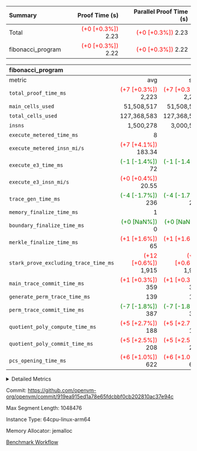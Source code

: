 | Summary | Proof Time (s) | Parallel Proof Time (s) |
|:---|---:|---:|
| Total | <span style='color: red'>(+0 [+0.3%])</span> 2.23 | <span style='color: red'>(+0 [+0.3%])</span> 2.23 |
| fibonacci_program | <span style='color: red'>(+0 [+0.3%])</span> 2.22 | <span style='color: red'>(+0 [+0.3%])</span> 2.22 |


| fibonacci_program |||||
|:---|---:|---:|---:|---:|
|metric|avg|sum|max|min|
| `total_proof_time_ms ` | <span style='color: red'>(+7 [+0.3%])</span> 2,223 | <span style='color: red'>(+7 [+0.3%])</span> 2,223 | <span style='color: red'>(+7 [+0.3%])</span> 2,223 | <span style='color: red'>(+7 [+0.3%])</span> 2,223 |
| `main_cells_used     ` |  51,508,517 |  51,508,517 |  51,508,517 |  51,508,517 |
| `total_cells_used    ` |  127,368,583 |  127,368,583 |  127,368,583 |  127,368,583 |
| `insns               ` |  1,500,278 |  3,000,556 |  1,500,278 |  1,500,278 |
| `execute_metered_time_ms` |  8 | -          | -          | -          |
| `execute_metered_insn_mi/s` | <span style='color: red'>(+7 [+4.1%])</span> 183.34 | -          | <span style='color: red'>(+7 [+4.1%])</span> 183.34 | <span style='color: red'>(+7 [+4.1%])</span> 183.34 |
| `execute_e3_time_ms  ` | <span style='color: green'>(-1 [-1.4%])</span> 72 | <span style='color: green'>(-1 [-1.4%])</span> 72 | <span style='color: green'>(-1 [-1.4%])</span> 72 | <span style='color: green'>(-1 [-1.4%])</span> 72 |
| `execute_e3_insn_mi/s` | <span style='color: red'>(+0 [+0.4%])</span> 20.55 | -          | <span style='color: red'>(+0 [+0.4%])</span> 20.55 | <span style='color: red'>(+0 [+0.4%])</span> 20.55 |
| `trace_gen_time_ms   ` | <span style='color: green'>(-4 [-1.7%])</span> 236 | <span style='color: green'>(-4 [-1.7%])</span> 236 | <span style='color: green'>(-4 [-1.7%])</span> 236 | <span style='color: green'>(-4 [-1.7%])</span> 236 |
| `memory_finalize_time_ms` |  1 |  1 |  1 |  1 |
| `boundary_finalize_time_ms` | <span style='color: green'>(+0 [NaN%])</span> 0 | <span style='color: green'>(+0 [NaN%])</span> 0 | <span style='color: green'>(+0 [NaN%])</span> 0 | <span style='color: green'>(+0 [NaN%])</span> 0 |
| `merkle_finalize_time_ms` | <span style='color: red'>(+1 [+1.6%])</span> 65 | <span style='color: red'>(+1 [+1.6%])</span> 65 | <span style='color: red'>(+1 [+1.6%])</span> 65 | <span style='color: red'>(+1 [+1.6%])</span> 65 |
| `stark_prove_excluding_trace_time_ms` | <span style='color: red'>(+12 [+0.6%])</span> 1,915 | <span style='color: red'>(+12 [+0.6%])</span> 1,915 | <span style='color: red'>(+12 [+0.6%])</span> 1,915 | <span style='color: red'>(+12 [+0.6%])</span> 1,915 |
| `main_trace_commit_time_ms` | <span style='color: red'>(+1 [+0.3%])</span> 359 | <span style='color: red'>(+1 [+0.3%])</span> 359 | <span style='color: red'>(+1 [+0.3%])</span> 359 | <span style='color: red'>(+1 [+0.3%])</span> 359 |
| `generate_perm_trace_time_ms` |  139 |  139 |  139 |  139 |
| `perm_trace_commit_time_ms` | <span style='color: green'>(-7 [-1.8%])</span> 387 | <span style='color: green'>(-7 [-1.8%])</span> 387 | <span style='color: green'>(-7 [-1.8%])</span> 387 | <span style='color: green'>(-7 [-1.8%])</span> 387 |
| `quotient_poly_compute_time_ms` | <span style='color: red'>(+5 [+2.7%])</span> 188 | <span style='color: red'>(+5 [+2.7%])</span> 188 | <span style='color: red'>(+5 [+2.7%])</span> 188 | <span style='color: red'>(+5 [+2.7%])</span> 188 |
| `quotient_poly_commit_time_ms` | <span style='color: red'>(+5 [+2.5%])</span> 208 | <span style='color: red'>(+5 [+2.5%])</span> 208 | <span style='color: red'>(+5 [+2.5%])</span> 208 | <span style='color: red'>(+5 [+2.5%])</span> 208 |
| `pcs_opening_time_ms ` | <span style='color: red'>(+6 [+1.0%])</span> 622 | <span style='color: red'>(+6 [+1.0%])</span> 622 | <span style='color: red'>(+6 [+1.0%])</span> 622 | <span style='color: red'>(+6 [+1.0%])</span> 622 |



<details>
<summary>Detailed Metrics</summary>

|  | keygen_time_ms | commit_exe_time_ms | app proof_time_ms |
| --- | --- | --- |
|  | 214 | 5 | 3,664 | 

| group | prove_segment_time_ms | memory_to_vec_partition_time_ms | insns | fri.log_blowup | execute_metered_time_ms | execute_metered_insn_mi/s | compute_user_public_values_proof_time_ms |
| --- | --- | --- | --- | --- | --- | --- | --- |
| fibonacci_program | 3,591 | 24 | 1,500,278 | 1 | 8 | 183.34 | 54 | 

| group | air_name | quotient_deg | interactions | constraints |
| --- | --- | --- | --- | --- |
| fibonacci_program | AccessAdapterAir<16> | 2 | 5 | 12 | 
| fibonacci_program | AccessAdapterAir<2> | 2 | 5 | 12 | 
| fibonacci_program | AccessAdapterAir<32> | 2 | 5 | 12 | 
| fibonacci_program | AccessAdapterAir<4> | 2 | 5 | 12 | 
| fibonacci_program | AccessAdapterAir<8> | 2 | 5 | 12 | 
| fibonacci_program | BitwiseOperationLookupAir<8> | 2 | 2 | 4 | 
| fibonacci_program | MemoryMerkleAir<8> | 2 | 4 | 39 | 
| fibonacci_program | PersistentBoundaryAir<8> | 2 | 3 | 7 | 
| fibonacci_program | PhantomAir | 2 | 3 | 5 | 
| fibonacci_program | Poseidon2PeripheryAir<BabyBearParameters>, 1> | 2 | 1 | 286 | 
| fibonacci_program | ProgramAir | 1 | 1 | 4 | 
| fibonacci_program | RangeTupleCheckerAir<2> | 1 | 1 | 4 | 
| fibonacci_program | Rv32HintStoreAir | 2 | 18 | 28 | 
| fibonacci_program | VariableRangeCheckerAir | 1 | 1 | 4 | 
| fibonacci_program | VmAirWrapper<Rv32BaseAluAdapterAir, BaseAluCoreAir<4, 8> | 2 | 20 | 37 | 
| fibonacci_program | VmAirWrapper<Rv32BaseAluAdapterAir, LessThanCoreAir<4, 8> | 2 | 18 | 40 | 
| fibonacci_program | VmAirWrapper<Rv32BaseAluAdapterAir, ShiftCoreAir<4, 8> | 2 | 24 | 91 | 
| fibonacci_program | VmAirWrapper<Rv32BranchAdapterAir, BranchEqualCoreAir<4> | 2 | 11 | 20 | 
| fibonacci_program | VmAirWrapper<Rv32BranchAdapterAir, BranchLessThanCoreAir<4, 8> | 2 | 13 | 35 | 
| fibonacci_program | VmAirWrapper<Rv32CondRdWriteAdapterAir, Rv32JalLuiCoreAir> | 2 | 10 | 18 | 
| fibonacci_program | VmAirWrapper<Rv32JalrAdapterAir, Rv32JalrCoreAir> | 2 | 16 | 20 | 
| fibonacci_program | VmAirWrapper<Rv32LoadStoreAdapterAir, LoadSignExtendCoreAir<4, 8> | 2 | 18 | 33 | 
| fibonacci_program | VmAirWrapper<Rv32LoadStoreAdapterAir, LoadStoreCoreAir<4> | 2 | 17 | 40 | 
| fibonacci_program | VmAirWrapper<Rv32MultAdapterAir, DivRemCoreAir<4, 8> | 2 | 25 | 84 | 
| fibonacci_program | VmAirWrapper<Rv32MultAdapterAir, MulHCoreAir<4, 8> | 2 | 24 | 31 | 
| fibonacci_program | VmAirWrapper<Rv32MultAdapterAir, MultiplicationCoreAir<4, 8> | 2 | 19 | 19 | 
| fibonacci_program | VmAirWrapper<Rv32RdWriteAdapterAir, Rv32AuipcCoreAir> | 2 | 12 | 14 | 
| fibonacci_program | VmConnectorAir | 2 | 5 | 11 | 

| group | air_name | segment | rows | prep_cols | perm_cols | main_cols | cells |
| --- | --- | --- | --- | --- | --- | --- | --- |
| fibonacci_program | AccessAdapterAir<8> | 0 | 128 |  | 16 | 17 | 4,224 | 
| fibonacci_program | BitwiseOperationLookupAir<8> | 0 | 65,536 | 3 | 8 | 2 | 655,360 | 
| fibonacci_program | MemoryMerkleAir<8> | 0 | 512 |  | 16 | 32 | 24,576 | 
| fibonacci_program | PersistentBoundaryAir<8> | 0 | 128 |  | 12 | 20 | 4,096 | 
| fibonacci_program | PhantomAir | 0 | 1 |  | 12 | 6 | 18 | 
| fibonacci_program | Poseidon2PeripheryAir<BabyBearParameters>, 1> | 0 | 256 |  | 8 | 300 | 78,848 | 
| fibonacci_program | ProgramAir | 0 | 8,192 |  | 8 | 10 | 147,456 | 
| fibonacci_program | RangeTupleCheckerAir<2> | 0 | 524,288 | 2 | 8 | 1 | 4,718,592 | 
| fibonacci_program | Rv32HintStoreAir | 0 | 4 |  | 44 | 32 | 304 | 
| fibonacci_program | VariableRangeCheckerAir | 0 | 262,144 | 2 | 8 | 1 | 2,359,296 | 
| fibonacci_program | VmAirWrapper<Rv32BaseAluAdapterAir, BaseAluCoreAir<4, 8> | 0 | 1,048,576 |  | 52 | 36 | 92,274,688 | 
| fibonacci_program | VmAirWrapper<Rv32BaseAluAdapterAir, LessThanCoreAir<4, 8> | 0 | 524,288 |  | 40 | 37 | 40,370,176 | 
| fibonacci_program | VmAirWrapper<Rv32BranchAdapterAir, BranchEqualCoreAir<4> | 0 | 262,144 |  | 28 | 26 | 14,155,776 | 
| fibonacci_program | VmAirWrapper<Rv32BranchAdapterAir, BranchLessThanCoreAir<4, 8> | 0 | 8 |  | 32 | 32 | 512 | 
| fibonacci_program | VmAirWrapper<Rv32CondRdWriteAdapterAir, Rv32JalLuiCoreAir> | 0 | 131,072 |  | 28 | 18 | 6,029,312 | 
| fibonacci_program | VmAirWrapper<Rv32JalrAdapterAir, Rv32JalrCoreAir> | 0 | 32 |  | 36 | 28 | 2,048 | 
| fibonacci_program | VmAirWrapper<Rv32LoadStoreAdapterAir, LoadStoreCoreAir<4> | 0 | 128 |  | 52 | 41 | 11,904 | 
| fibonacci_program | VmAirWrapper<Rv32RdWriteAdapterAir, Rv32AuipcCoreAir> | 0 | 16 |  | 28 | 20 | 768 | 
| fibonacci_program | VmConnectorAir | 0 | 2 | 1 | 16 | 5 | 42 | 

| group | segment | trace_gen_time_ms | total_proof_time_ms | total_cells_used | total_cells | stark_prove_excluding_trace_time_ms | quotient_poly_compute_time_ms | quotient_poly_commit_time_ms | perm_trace_commit_time_ms | pcs_opening_time_ms | merkle_finalize_time_ms | memory_to_vec_partition_time_ms | memory_finalize_time_ms | main_trace_commit_time_ms | main_cells_used | insns | generate_perm_trace_time_ms | execute_e3_time_ms | execute_e3_insn_mi/s | boundary_finalize_time_ms |
| --- | --- | --- | --- | --- | --- | --- | --- | --- | --- | --- | --- | --- | --- | --- | --- | --- | --- | --- | --- | --- |
| fibonacci_program | 0 | 236 | 2,223 | 127,368,583 | 160,837,996 | 1,915 | 188 | 208 | 387 | 622 | 65 | 25 | 1 | 359 | 51,508,517 | 1,500,278 | 139 | 72 | 20.55 | 0 | 

| group | segment | trace_height_constraint | weighted_sum | threshold |
| --- | --- | --- | --- | --- |
| fibonacci_program | 0 | 0 | 3,932,542 | 2,013,265,921 | 
| fibonacci_program | 0 | 1 | 10,749,400 | 2,013,265,921 | 
| fibonacci_program | 0 | 2 | 1,966,271 | 2,013,265,921 | 
| fibonacci_program | 0 | 3 | 10,749,532 | 2,013,265,921 | 
| fibonacci_program | 0 | 4 | 1,664 | 2,013,265,921 | 
| fibonacci_program | 0 | 5 | 640 | 2,013,265,921 | 
| fibonacci_program | 0 | 6 | 7,209,100 | 2,013,265,921 | 
| fibonacci_program | 0 | 7 |  | 2,013,265,921 | 
| fibonacci_program | 0 | 8 | 35,535,101 | 2,013,265,921 | 

</details>


Commit: https://github.com/openvm-org/openvm/commit/919ea915ed1a78e65fdcbbf0cb202810ac37e94c

Max Segment Length: 1048476

Instance Type: 64cpu-linux-arm64

Memory Allocator: jemalloc

[Benchmark Workflow](https://github.com/openvm-org/openvm/actions/runs/16524559422)
